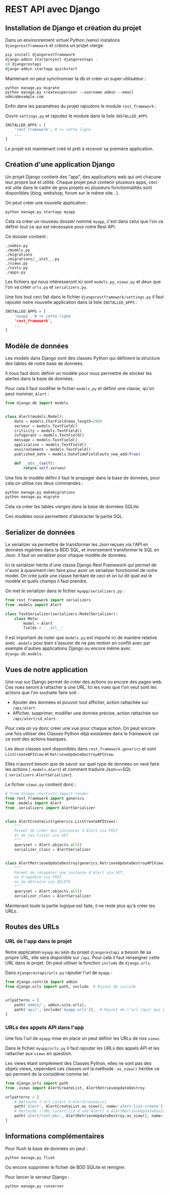 # REST API avec Django
## Installation de Django et création du projet

Dans un environnement virtuel Python (venv) installons ``djangorestframework`` et créons un projet vierge: 

```sh
pip install djangorestframework 
django-admin startproject djangorestapi .
cd djangorestapi
django-admin startapp quickstart
```

Maintenant on peut synchroniser la db et créer un super utilisateur : 

```
python manage.py migrate
python manage.py createsuperuser --username admin --email admin@example.com
```

Enfin dans les paramètres du projet rajoutons le module ``rest_framework`` :

Ouvrir ``settings.py`` et rajoutez le module dans la liste ``INSTALLED_APPS``

```python
INSTALLED_APPS = [
    'rest_framework', # <= cette ligne
    ...
]
```

Le projet est maintenant créé et prêt à recevoir sa première application.

## Création d'une application Django

Un projet Django contient des "app", des applications web qui ont chacune leur propre but et utilité. Chaque projet peut contenir plusieurs apps, ceci est utile dans le cadre de gros projets où plusieurs fonctionnalités sont disponibles (blog, webshop, forum sur le même site...).

On peut créer une nouvelle application :

```
python manage.py startapp myapp
```

Cela va créer un nouveau dossier nommé ``myapp``, c'est dans celui que l'on va définir tout ce qui est nécessaire pour notre Rest API.

Ce dossier contient :
```
./admin.py 
./models.py 
./migrations
./migrations/__init__.py
./views.py
./tests.py
./apps.py
```

Les fichiers qui nous intéresseront ici sont ``models.py``, ``views.py`` et deux que l'on va créer ``urls.py`` et ``serializers.py``.


Une fois tout ceci fait dans le fichier  ``djangorestframework/settings.py`` il faut rajouter notre nouvelle application dans la liste ``INSTALLED_APPS`` :

```python
INSTALLED_APPS = [
    'myapp`, # <= cette ligne
    'rest_framework', 
    ...
]
```
## Modèle de données

Les models dans Django sont des classes Python qui définient la structure des tables de notre base de données.

Il nous faut donc définir un modèle pour nous permettre de stocker les alertes dans la base de données.

Pour cela il faut modifier le fichier ``models.py`` et définir une classe, qu'on peut nommer, ``Alert`` :

```python
from django.db import models


class Alert(models.Model):
    date = models.CharField(max_length=200)
    serveur = models.TextField()
    criticity = models.TextField()
    infogerant = models.TextField()
    message = models.TextField()
    application = models.TextField()
    environnement = models.TextField()
    published_date = models.DateTimeField(auto_now_add=True)

    def __str__(self):
        return self.serveur
```

Une fois le modèle défini il faut le propager dans la base de données, pour cela on utilise ces deux commandes : 

```sh
python manage.py makemigrations
python manage.py migrate
```

Cela va créer les tables vierges dans la base de données SQLite.

Ces modèles nous permettent d'abstracter la partie SQL.

## Serializer de données

Le serializer va permettre de transformer les Json reçues via l'API en données ingérées dans la BDD SQL, et inversement transformer le SQL en Json. Il faut un serializer pour chaque modèle de données.

Ici le serializer hérite d'une classe Django Rest Framework qui permet de n'avoir à quasiment rien faire pour avoir un serializer fonctionnel de notre model. On crée juste une classe héritant de ceci et on lui dit quel est le modèle et quels champs il faut prendre.

On met le serializer dans le fichier ``myapp/serializers.py`` :

```python
from rest_framework import serializers
from .models import Alert

class TaskSerializer(serializers.ModelSerializer):
    class Meta:
        model = Alert
        fields = '__all__'
```

Il est important de noter que ``models.py`` est importé ici de manière relative avec ``.models`` pour bien s'assurer de ne pas rentrer en conflit avec par exemple d'autres applications Django ou encore même avec ``django.db.models``.

## Vues de notre application

Une vue sur Django permet de créer des actions ou encore des pages web. Ces vues seront à rattacher à une URL. Ici les vues que l'on veut sont les actions que l'on souhaite faire soit : 

- Ajouter des données et pouvoir tout afficher, action rattachée sur ``/api/alert``.
- Afficher, supprimer, modifier une donnée précise, action rattachée sur ``/api/alert/id_alert``.

Pour cela on va donc créer une vue pour chaque action. On peut encore une fois utiliser des Classes Python déjà existantes dans le framework car ce sont des actions basiques.

Les deux classes sont disponibles dans ``rest_framework.generics`` et sont ``ListCreateAPIView`` et ``RetrieveUpdateDestroyAPIView``.

Elles n'auront besoin que de savoir sur quel type de données on veut faire les actions (``.models.Alert``) et comment traduire Json``<=>``SQL (``.serializers.AlertSerializer``).


Le fichier ``views.py`` contient donc :

```python
# from django.shortcuts import render
from rest_framework import generics
from .models import Alert
from .serializers import AlertSerializer


class AlertCreateList(generics.ListCreateAPIView):
    """
    Permet de créer des instances d'Alert via POST
    et de les lister via GET
    """
    queryset = Alert.objects.all()
    serializer_class = AlertSerializer


class AlertRetrieveUpdateDestroy(generics.RetrieveUpdateDestroyAPIView):
    """
    Permet de récupérer une instance d'Alert via GET,
    ou d'uppdate via POST
    ou de détruire via DELETE
    """
    queryset = Alert.objects.all()
    serializer_class = AlertSerializer

```


Maintenant toute la partie logique est faite, il ne reste plus qu'à créer les URLs.

## Routes des URLs
### URL de l'app dans le projet

Notre application ``myapp`` au sein du projet ``djangorestapi`` a besoin de sa propre URL, elle sera disponible sur ``/api``. Pour cela il faut renseigner cette URL dans le projet. On peut utiliser la fonction ``include`` de ``django.urls``.

Dans ``djangorestapi/urls.py`` rajouter l'url de ``myapp`` : 

```python
from django.contrib import admin
from django.urls import path, include  # Rajout de include


urlpatterns = [
    path('admin/', admin.site.urls),
    path('api/', include('myapp.urls')),  # Rajout de l'url /api/ qui pointera vers notre Rest API
]
```

### URLs des appels API dans l'app

Une fois l'url de ``myapp`` mise en place on peut définir les URLs de nos ``views``.

Dans le fichier ``myapp/urls.py`` il faut rajouter les URLs des appels API et les rattacher aux ``views`` en question.

Les views étant simplement des Classes Python, elles ne sont pas des objets views, cependant ces classes ont la méthode ``.as_view()`` héritée ce qui perment de la considérer comme tel.

```python
from django.urls import path
from .views import AlertCreateList, AlertRetrieveUpdateDestroy

urlpatterns = [
    # Rattache l'url /alert à AlertCreateList
    path('alert', AlertCreateList.as_view(), name='alert-list-create'),
    # Rattache l'URL /alert/[id d'une Alert] à AlertRetrieveUpdateDestroy
    path('alert/<int:pk>', AlertRetrieveUpdateDestroy.as_view(), name='alert-detail'),
]
```

## Informations complémentaires


Pour flush la base de données on peut  : 
```
python manage.py flush
```
Ou encore supprimer le fichier de BDD SQLite et remigrer.

Pour lancer le serveur Django : 
```
python manage.py runserver
```
